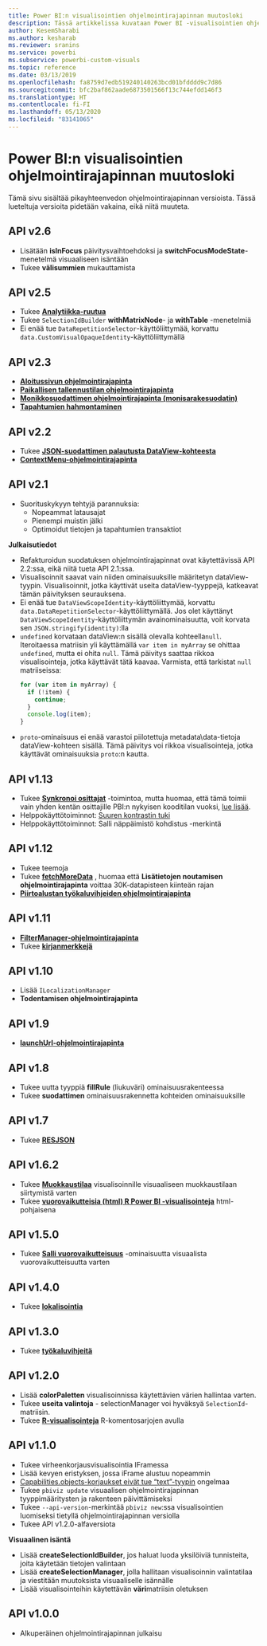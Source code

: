 ```yaml
---
title: Power BI:n visualisointien ohjelmointirajapinnan muutosloki
description: Tässä artikkelissa kuvataan Power BI -visualisointien ohjelmointirajapinnan eri versioiden tärkeimmät muutokset
author: KesemSharabi
ms.author: kesharab
ms.reviewer: sranins
ms.service: powerbi
ms.subservice: powerbi-custom-visuals
ms.topic: reference
ms.date: 03/13/2019
ms.openlocfilehash: fa8759d7edb519240140263bcd01bfdddd9c7d86
ms.sourcegitcommit: bfc2baf862aade6873501566f13c744efdd146f3
ms.translationtype: HT
ms.contentlocale: fi-FI
ms.lasthandoff: 05/13/2020
ms.locfileid: "83141065"
---
```

# <a name="power-bi-visuals-api-changelog"></a>Power BI:n visualisointien ohjelmointirajapinnan muutosloki
Tämä sivu sisältää pikayhteenvedon ohjelmointirajapinnan versioista. Tässä lueteltuja versioita pidetään vakaina, eikä niitä muuteta.

## <a name="api-v26"></a>API v2.6
  * Lisätään **isInFocus** päivitysvaihtoehdoksi ja **switchFocusModeState**-menetelmä visuaaliseen isäntään
  * Tukee **välisummien** mukauttamista

## <a name="api-v25"></a>API v2.5
  * Tukee **[Analytiikka-ruutua](./analytics-pane.md)**
  * Tukee `SelectionIdBuilder` **withMatrixNode**- ja **withTable** -menetelmiä
  * Ei enää tue `DataRepetitionSelector`-käyttöliittymää, korvattu `data.CustomVisualOpaqueIdentity`-käyttöliittymällä

## <a name="api-v23"></a>API v2.3
  * **[Aloitussivun ohjelmointirajapinta](./landing-page.md)**
  * **[Paikallisen tallennustilan ohjelmointirajapinta](./local-storage.md)**
  * **[Monikkosuodattimen ohjelmointirajapinta (monisarakesuodatin)](./filter-api.md#the-tuple-filter-api-multi-column-filter)**
  * **[Tapahtumien hahmontaminen](./event-service.md#render-events-in-power-bi-visuals)**

## <a name="api-v22"></a>API v2.2
  * Tukee **[JSON-suodattimen palautusta DataView-kohteesta](./filter-api.md#restore-the-json-filter-from-the-data-view)**
  * **[ContextMenu-ohjelmointirajapinta](./context-menu.md)**

## <a name="api-v21"></a>API v2.1
  * Suorituskykyyn tehtyjä parannuksia:
    * Nopeammat latausajat
    * Pienempi muistin jälki
    * Optimoidut tietojen ja tapahtumien transaktiot  

**Julkaisutiedot**
* Refakturoidun suodatuksen ohjelmointirajapinnat ovat käytettävissä API 2.2:ssa, eikä niitä tueta API 2.1:ssa.
* Visualisoinnit saavat vain niiden ominaisuuksille määritetyn dataView-tyypin. Visualisoinnit, jotka käyttivät useita dataView-tyyppejä, katkeavat tämän päivityksen seurauksena.
* Ei enää tue `DataViewScopeIdentity`-käyttöliittymää, korvattu `data.DataRepetitionSelector`-käyttöliittymällä. Jos olet käyttänyt `DataViewScopeIdentity`-käyttöliittymän avainominaisuutta, voit korvata sen `JSON.stringify(identity)`:lla
* `undefined` korvataan dataView:n sisällä olevalla kohteella`null`. Iteroitaessa matriisin yli käyttämällä `var item in myArray` se ohittaa `undefined`, mutta ei ohita `null`. Tämä päivitys saattaa rikkoa visualisointeja, jotka käyttävät tätä kaavaa. Varmista, että tarkistat `null` matriiseissa:
   ```typescript
   for (var item in myArray) {
     if (!item) {
       continue;
     }
     console.log(item);
   }
   ```
* `proto`-ominaisuus ei enää varastoi piilotettuja metadata\data-tietoja dataView-kohteen sisällä. Tämä päivitys voi rikkoa visualisointeja, jotka käyttävät ominaisuuksia `proto`:n kautta.

## <a name="api-v113"></a>API v1.13
* Tukee **[Synkronoi osittajat](./enable-sync-slicers.md)** -toimintoa, mutta huomaa, että tämä toimii vain yhden kentän osittajille PBI:n nykyisen kooditilan vuoksi, [lue lisää](/power-bi/desktop-slicers).
* Helppokäyttötoiminnot: [Suuren kontrastin tuki](./high-contrast-support.md) 
* Helppokäyttötoiminnot: Salli näppäimistö kohdistus -merkintä

## <a name="api-v112"></a>API v1.12
* Tukee teemoja
* Tukee **[fetchMoreData](./fetch-more-data.md)** , huomaa että **Lisätietojen noutamisen ohjelmointirajapinta** voittaa 30K-datapisteen kiinteän rajan
* **[Piirtoalustan työkaluvihjeiden ohjelmointirajapinta](./add-tooltips.md#add-report-page-tooltips)**

## <a name="api-v111"></a>API v1.11
* **[FilterManager-ohjelmointirajapinta](./filter-api.md)**
* Tukee **[kirjanmerkkejä](./bookmarks-support.md)** 

## <a name="api-v110"></a>API v1.10
* Lisää `ILocalizationManager`
* **Todentamisen ohjelmointirajapinta**

## <a name="api-v19"></a>API v1.9
* **[launchUrl-ohjelmointirajapinta](./launch-url.md)**

## <a name="api-v18"></a>API v1.8
* Tukee uutta tyyppiä **fillRule** (liukuväri) ominaisuusrakenteessa
* Tukee **suodattimen** ominaisuusrakennetta kohteiden ominaisuuksille

## <a name="api-v17"></a>API v1.7
* Tukee **[RESJSON](./localization.md#resource-file)**

## <a name="api-v162"></a>API v1.6.2
* Tukee **[Muokkaustilaa](./advanced-edit-mode.md)** visualisoinnille visuaaliseen muokkaustilaan siirtymistä varten
* Tukee **[vuorovaikutteisia (html) R Power BI -visualisointeja](https://microsoft.github.io/PowerBI-visuals/tutorials/building-r-powered-custom-visual/creating-r-visuals.md)** html-pohjaisena

## <a name="api-v150"></a>API v1.5.0
* Tukee **[Salli vuorovaikutteisuus](./visuals-interactions.md)** -ominaisuutta visuaalista vuorovaikutteisuutta varten

## <a name="api-v140"></a>API v1.4.0
* Tukee **[lokalisointia](./localization.md)**

## <a name="api-v130"></a>API v1.3.0
* Tukee **[työkaluvihjeitä](./add-tooltips.md)**

## <a name="api-v120"></a>API v1.2.0
* Lisää **colorPaletten** visualisoinnissa käytettävien värien hallintaa varten.
* Tukee **useita valintoja** - selectionManager voi hyväksyä `SelectionId`-matriisin.
* Tukee **[R-visualisointeja](https://microsoft.github.io/PowerBI-visuals/tutorials/building-r-powered-custom-visual/creating-r-visuals.md)** R-komentosarjojen avulla

## <a name="api-v110"></a>API v1.1.0
* Tukee virheenkorjausvisualisointia IFramessa
* Lisää kevyen eristyksen, jossa iFrame alustuu nopeammin
* [Capabilities.objects-korjaukset eivät tue “text”-tyypin](https://github.com/Microsoft/PowerBI-visuals-tools/issues/12) ongelmaa
* Tukee `pbiviz update` visuaalisen ohjelmointirajapinnan tyyppimääritysten ja rakenteen päivittämiseksi
* Tukee `--api-version`-merkintää `pbiviz new`:ssa visualisointien luomiseksi tietyllä ohjelmointirajapinnan versiolla
* Tukee API v1.2.0-alfaversiota

**Visuaalinen isäntä**
* Lisää **createSelectionIdBuilder**, jos haluat luoda yksilöiviä tunnisteita, joita käytetään tietojen valintaan
* Lisää **createSelectionManager**, jolla hallitaan visualisoinnin valintatilaa ja viestitään muutoksista visuaaliselle isännälle
* Lisää visualisointeihin käytettävän **väri**matriisin oletuksen

## <a name="api-v100"></a>API v1.0.0
* Alkuperäinen ohjelmointirajapinnan julkaisu
